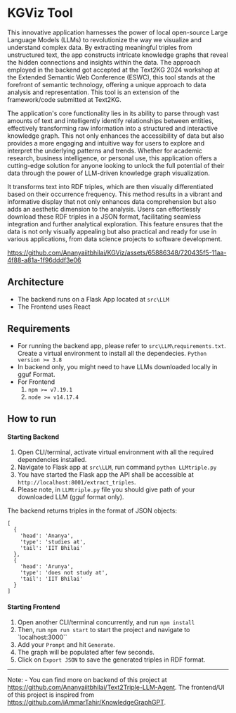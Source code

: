 # KGViz Tool
This innovative application harnesses the power of local open-source Large Language Models (LLMs) to revolutionize the way we visualize and understand complex data. By extracting meaningful triples from unstructured text, the app constructs intricate knowledge graphs that reveal the hidden connections and insights within the data. The approach employed in the backend got accepted at the Text2KG 2024 workshop at the Extended Semantic Web Conference (ESWC), this tool stands at the forefront of semantic technology, offering a unique approach to data analysis and representation. This tool is an extension of the framework/code submitted at Text2KG.

The application's core functionality lies in its ability to parse through vast amounts of text and intelligently identify relationships between entities, effectively transforming raw information into a structured and interactive knowledge graph. This not only enhances the accessibility of data but also provides a more engaging and intuitive way for users to explore and interpret the underlying patterns and trends. Whether for academic research, business intelligence, or personal use, this application offers a cutting-edge solution for anyone looking to unlock the full potential of their data through the power of LLM-driven knowledge graph visualization. 

It transforms text into RDF triples, which are then visually differentiated based on their occurrence frequency. This method results in a vibrant and informative display that not only enhances data comprehension but also adds an aesthetic dimension to the analysis. Users can effortlessly download these RDF triples in a JSON format, facilitating seamless integration and further analytical exploration. This feature ensures that the data is not only visually appealing but also practical and ready for use in various applications, from data science projects to software development.

https://github.com/Ananyaiitbhilai/KGViz/assets/65886348/720435f5-11aa-4f88-a81a-1f96dddf3e06

## Architecture
- The backend runs on a Flask App located at `src\LLM`
- The Frontend uses React

## Requirements
- For running the backend app, please refer to `src\LLM\requirements.txt`. Create a virtual environment to install all the dependecies. `Python version >= 3.8`
- In backend only, you might need to have LLMs downloaded locally in gguf Format.
- For Frontend
  1. `npm >= v7.19.1`
  2. `node >= v14.17.4`


## How to run
#### Starting Backend
1. Open CLI/terminal, activate virtual environment with all the required dependencies installed.
2. Navigate to Flask app at `src\LLM`, run command `python LLMtriple.py`
3. You have started the Flask app the API shall be accessible at `http://localhost:8001/extract_triples`.
4. Please note, in `LLMtriple.py` file you should give path of your downloaded LLM (gguf format only).

The backend returns triples in the format of JSON objects:
```
[
  {
    'head': 'Ananya',
    'type': 'studies at',
    'tail': 'IIT Bhilai'
  },
  {
    'head': 'Arunya',
    'type': 'does not study at',
    'tail': 'IIT Bhilai'
  }
]
```
#### Starting Frontend
1. Open another CLI/terminal concurrently, and run `npm install`
2. Then, run `npm run start` to start the project and navigate to `localhost:3000``
4. Add your `Prompt` and hit `Generate`.
5. The graph will be populated after few seconds.
6. Click on `Export JSON` to save the generated triples in RDF format.

___
Note: - You can find more on backend of this project at https://github.com/Ananyaiitbhilai/Text2Triple-LLM-Agent. The frontend/UI of this project is inspired from https://github.com/iAmmarTahir/KnowledgeGraphGPT.







